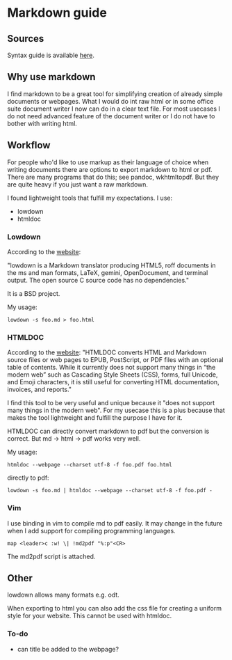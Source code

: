 # Markdown guide

## Sources

Syntax guide is available [here](https://www.markdownguide.org/).

## Why use markdown

I find markdown to be a great tool for simplifying creation of already simple documents or webpages. What I would do int raw html or in some office suite document writer I now can do in a clear text file. For most usecases I do not need advanced feature of the document writer or I do not have to bother with writing html.

## Workflow

For people who'd like to use markup as their language of choice when writing documents there are options to export markdown to html or pdf. There are many programs that do this; see pandoc, wkhtmltopdf. But they are quite heavy if you just want a raw markdown.

I found lightweight tools that fulfill my expectations.
I use:
- lowdown
- htmldoc

### Lowdown

According to the [website](https://kristaps.bsd.lv/lowdown/):

"lowdown is a Markdown translator producing HTML5, roff documents in the ms and man formats, LaTeX, gemini, OpenDocument, and terminal output. The open source C source code has no dependencies."

It is a BSD project.

My usage:
```
lowdown -s foo.md > foo.html
```

### HTMLDOC

According to the [website](https://www.msweet.org/htmldoc/):
"HTMLDOC converts HTML and Markdown source files or web pages to EPUB, PostScript, or PDF files with an optional table of contents. While it currently does not support many things in “the modern web” such as Cascading Style Sheets (CSS), forms, full Unicode, and Emoji characters, it is still useful for converting HTML documentation, invoices, and reports."

I find this tool to be very useful and unique because it "does not support many things in the modern web". For my usecase this is a plus because that makes the tool lightweight and fulfill the purpose I have for it.

HTMLDOC can directly convert markdown to pdf but the conversion is correct. But md -> html -> pdf works very well.

My usage:
```
htmldoc --webpage --charset utf-8 -f foo.pdf foo.html
```
directly to pdf:
```
lowdown -s foo.md | htmldoc --webpage --charset utf-8 -f foo.pdf -
```

### Vim

I use binding in vim to compile md to pdf easily. It may change in the future when I add support for compiling programming languages.

`map <leader>c :w! \| !md2pdf "%:p"<CR>`

The md2pdf script is attached.

## Other

lowdown allows many formats e.g. odt.

When exporting to html you can also add the css file for creating a uniform style for your website. This cannot be used with htmldoc.

### To-do

- can title be added to the webpage?
